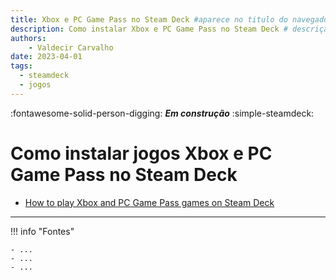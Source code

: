```yaml
---
title: Xbox e PC Game Pass no Steam Deck #aparece no titulo do navegador
description: Como instalar Xbox e PC Game Pass no Steam Deck # descrição para meta tag
authors:
    - Valdecir Carvalho
date: 2023-04-01
tags:
  - steamdeck
  - jogos
---
```


:fontawesome-solid-person-digging: **_Em construção_**
:simple-steamdeck:

# Como instalar jogos Xbox e PC Game Pass no Steam Deck

- [How to play Xbox and PC Game Pass games on Steam Deck](https://www.dexerto.com/tech/game-pass-on-steam-deck-1896451/)
----

!!! info "Fontes"

    - ...
    - ...
    - ...